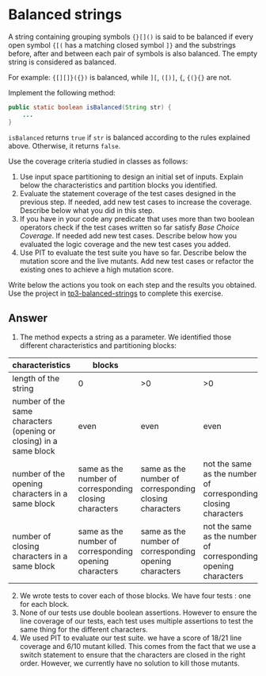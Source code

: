 # Balanced strings

A string containing grouping symbols `{}[]()` is said to be balanced if every open symbol `{[(` has a matching closed symbol `]}` and the substrings before, after and between each pair of symbols is also balanced. The empty string is considered as balanced.

For example: `{[][]}({})` is balanced, while `][`, `([)]`, `{`, `{(}{}` are not.

Implement the following method:

```java
public static boolean isBalanced(String str) {
    ...
}
```

`isBalanced` returns `true` if `str` is balanced according to the rules explained above. Otherwise, it returns `false`.

Use the coverage criteria studied in classes as follows:

1. Use input space partitioning to design an initial set of inputs. Explain below the characteristics and partition blocks you identified.
2. Evaluate the statement coverage of the test cases designed in the previous step. If needed, add new test cases to increase the coverage. Describe below what you did in this step.
3. If you have in your code any predicate that uses more than two boolean operators check if the test cases written so far satisfy *Base Choice Coverage*. If needed add new test cases. Describe below how you evaluated the logic coverage and the new test cases you added.
4. Use PIT to evaluate the test suite you have so far. Describe below the mutation score and the live mutants. Add new test cases or refactor the existing ones to achieve a high mutation score.

Write below the actions you took on each step and the results you obtained.
Use the project in [tp3-balanced-strings](../code/tp3-balanced-strings) to complete this exercise.

## Answer

1. The method expects a string as a parameter. We identified those different characteristics and partitioning blocks:

| characteristics                                                    | blocks                                                 |                                                        |                                                                |                                                                |
|--------------------------------------------------------------------|--------------------------------------------------------|--------------------------------------------------------|----------------------------------------------------------------|----------------------------------------------------------------|
| length of the string                                               | 0                                                      | \>0                                                     | \>0                                                             | \>0                                                             |
| number of the same characters (opening or closing) in a same block | even                                                   | even                                                   | even                                                           | odd                                                            |
| number of the opening characters in a same block                   | same as the number of corresponding closing characters | same as the number of corresponding closing characters | not the same as the number of corresponding closing characters | not the same as the number of corresponding closing characters |
| number of closing characters in a same block                       | same as the number of corresponding opening characters | same as the number of corresponding opening characters | not the same as the number of corresponding opening characters | not the same as the number of corresponding opening characters |

2. We wrote tests to cover each of those blocks. We have four tests : one for each block.
3. None of our tests use double boolean assertions. However to ensure the line coverage of our tests, each test uses multiple assertions to test the same thing for the different characters.
4. We used PIT to evaluate our test suite. we have a score of 18/21 line coverage and 6/10 mutant killed. This comes from the fact that we use a switch statement to ensure that the characters are closed in the right order. However, we currently have no solution to kill those mutants.